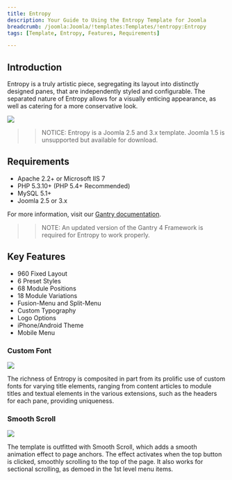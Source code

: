 ```yaml
---
title: Entropy
description: Your Guide to Using the Entropy Template for Joomla
breadcrumb: /joomla:Joomla/!templates:Templates/!entropy:Entropy
tags: [Template, Entropy, Features, Requirements]

---
```


Introduction
-----

Entropy is a truly artistic piece, segregating its layout into distinctly designed panes, that are independently styled and configurable. The separated nature of Entropy allows for a visually enticing appearance, as well as catering for a more conservative look.

![][theme]

>> NOTICE: Entropy is a Joomla 2.5 and 3.x template. Joomla 1.5 is unsupported but available for download.

Requirements
-----

* Apache 2.2+ or Microsoft IIS 7
* PHP 5.3.10+ (PHP 5.4+ Recommended)
* MySQL 5.1+
* Joomla 2.5 or 3.x

For more information, visit our [Gantry documentation][gantry].

>> NOTE: An updated version of the Gantry 4 Framework is required for Entropy to work properly.

Key Features
-----

* 960 Fixed Layout  
* 6 Preset Styles  
* 68 Module Positions  
* 18 Module Variations  
* Fusion-Menu and Split-Menu  
* Custom Typography  
* Logo Options  
* iPhone/Android Theme  
* Mobile Menu

### Custom Font

![][customfont]

The richness of Entropy is composited in part from its prolific use of custom fonts for varying title elements, ranging from content articles to module titles and textual elements in the various extensions, such as the headers for each pane, providing uniqueness.

### Smooth Scroll

![][scrolling]

The template is outfitted with Smooth Scroll, which adds a smooth animation effect to page anchors. The effect activates when the top button is clicked, smoothly scrolling to the top of the page. It also works for sectional scrolling, as demoed in the 1st level menu items.

[gantry]: http://www.gantry-framework.org/
[theme]: assets/entropy.jpeg
[customfont]: assets/customfont.jpg
[scrolling]: assets/scrolling.jpg
[fusion]: assets/fusion.jpg
